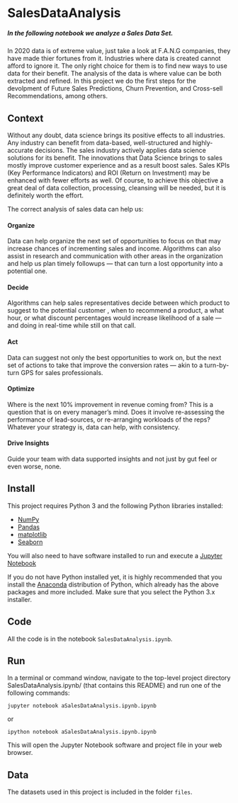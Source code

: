 # SalesDataAnalysis
##### In the following notebook we analyze a Sales Data Set.
In 2020 data is of extreme value, just take a look at F.A.N.G companies, they have made thier fortunes from it. Industries where data is created cannot afford to ignore it. The only right choice for them is to find new ways to use data for their benefit. The analysis of the data is where value can be both extracted and refined.
In this project we do the first steps for the devolpment of Future Sales Predictions, Churn Prevention, and Cross-sell Recommendations, among others.

## Context
Without any doubt, data science brings its positive effects to all industries. Any industry can benefit from data-based, well-structured and highly-accurate decisions. The sales industry actively applies data science solutions for its benefit. The innovations that Data Science brings to sales mostly improve customer experience and as a result boost sales. Sales KPIs (Key Performance Indicators) and ROI (Return on Investment) may be enhanced with fewer efforts as well. Of course, to achieve this objective a great deal of data collection, processing, cleansing will be needed, but it is definitely worth the effort.

The correct analysis of sales data can help us:
#### Organize
Data can help organize the next set of opportunities to focus on that may increase chances of incrementing sales and income. Algorithms can also assist in research and communication with other areas in the organization and help us plan timely followups — that can turn a lost opportunity into a potential one.
#### Decide
Algorithms can help sales representatives decide between which product to suggest to the potential customer , when to recommend a product, a what hour, or what discount percentages would increase likelihood of a sale — and doing in real-time while still on that call.
#### Act
Data can suggest not only the best opportunities to work on, but the next set of actions to take that improve the conversion rates — akin to a turn-by-turn GPS for sales professionals.
#### Optimize
Where is the next 10% improvement in revenue coming from? This is a question that is on every manager’s mind. Does it involve re-assessing the performance of lead-sources, or re-arranging workloads of the reps? Whatever your strategy is, data can help, with consistency.
#### Drive Insights
Guide your team with data supported insights and not just by gut feel or even worse, none.


## Install
This project requires Python 3 and the following Python libraries installed:

- [NumPy](http://www.numpy.org/)
- [Pandas](http://pandas.pydata.org)
- [matplotlib](http://matplotlib.org/)
- [Seaborn](https://seaborn.pydata.org/)

You will also need to have software installed to run and execute a [Jupyter Notebook](http://ipython.org/notebook.html)

If you do not have Python installed yet, it is highly recommended that you install the [Anaconda](http://continuum.io/downloads) distribution of Python, which already has the above packages and more included. Make sure that you select the Python 3.x installer.

## Code
All the code is in the notebook `SalesDataAnalysis.ipynb`.

## Run
In a terminal or command window, navigate to the top-level project directory SalesDataAnalysis.ipynb/ (that contains this README) and run one of the following commands:

```
jupyter notebook aSalesDataAnalysis.ipynb.ipynb
```

or
```
ipython notebook aSalesDataAnalysis.ipynb.ipynb
```
This will open the Jupyter Notebook software and project file in your web browser.

## Data
The datasets used in this project is included in the folder `files`.
